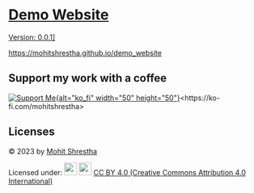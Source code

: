 # [Demo Website](https://mohitshrestha.github.io/demo_website)

<u>Version: 0.0.1]</u>

<https://mohitshrestha.github.io/demo_website>

## Support my work with a coffee

[![Support Me](https://github.githubassets.com/images/modules/site/icons/funding_platforms/ko_fi.svg){alt="ko_fi" width="50" height="50"}](https://ko-fi.com/mohitshrestha "https://ko-fi.com/mohitshrestha")<https://ko-fi.com/mohitshrestha>

## Licenses

© 2023 by [Mohit Shrestha](https://mohitshrestha.com.np/)

Licensed under: <img src="https://mirrors.creativecommons.org/presskit/icons/cc.svg" width="25"/> <img src="https://mirrors.creativecommons.org/presskit/icons/by.svg" width="25"/> [CC BY 4.0 (Creative Commons Attribution 4.0 International)](license.md)
